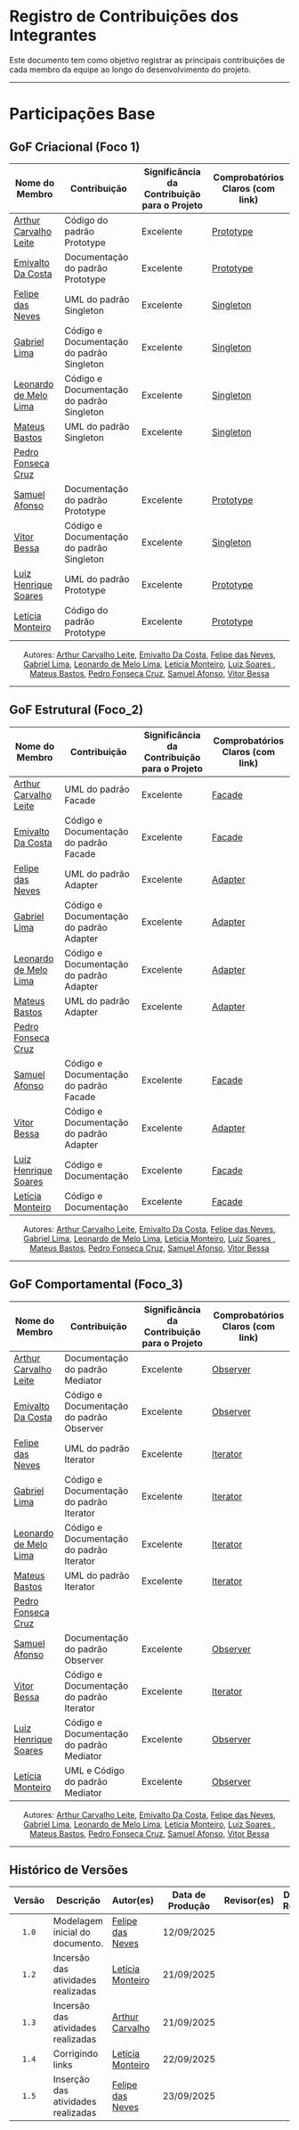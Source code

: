 # Registro de Contribuições dos Integrantes 

Este documento tem como objetivo registrar as principais contribuições de cada membro da equipe ao longo do desenvolvimento do projeto. 

--- 

# Participações Base 

## GoF Criacional (Foco 1)

| Nome do Membro | Contribuição | Significância da Contribuição para o Projeto | Comprobatórios Claros (com link) |
|----------------|--------------|----------------------------------------------|-----------------------------------|
| [Arthur Carvalho Leite](https://github.com/arthurlleite) | Código do padrão Prototype | Excelente | [Prototype](../gofCriacionais/prototype.md) |
| [Emivalto Da Costa](https://github.com/EmivaltoJrr)| Documentação do padrão Prototype | Excelente | [Prototype](../gofCriacionais/prototype.md) |
| [Felipe das Neves](https://github.com/FelipeFreire-gf) | UML do padrão Singleton | Excelente | [Singleton](../gofCriacionais/singleton.md) |
| [Gabriel Lima](https://github.com/gabriel-lima258) | Código e Documentação do padrão Singleton | Excelente | [Singleton](../gofCriacionais/singleton.md) |
| [Leonardo de Melo Lima](https://github.com/leozinlima) | Código e Documentação do padrão Singleton | Excelente | [Singleton](../gofCriacionais/singleton.md) |
| [Mateus Bastos](https://github.com/MateuSansete)| UML do padrão Singleton | Excelente | [Singleton](../gofCriacionais/singleton.md) |
| [Pedro Fonseca Cruz](https://github.com/pfc15) | | | |
| [Samuel Afonso](https://github.com/SamuelAfonso) | Documentação do padrão Prototype | Excelente | [Prototype](../gofCriacionais/prototype.md) |
| [Vitor Bessa](https://github.com/Bessazs) | Código e Documentação do padrão Singleton | Excelente | [Singleton](../gofCriacionais/singleton.md) |
| [Luiz Henrique Soares ](https://github.com/luizh-gsoares) | UML do padrão Prototype | Excelente | [Prototype](../gofCriacionais/prototype.md) |
| [Letícia Monteiro ](https://github.com/leticiamonteiroo) | Código do padrão Prototype | Excelente | [Prototype](../gofCriacionais/prototype.md) |

<div align="center"> 
<p>Autores:
  <a href="https://github.com/arthurlleite">Arthur Carvalho Leite</a>,
  <a href="https://github.com/EmivaltoJrr">Emivalto Da Costa</a>,
  <a href="https://github.com/FelipeFreire-gf">Felipe das Neves</a>,
  <a href="https://github.com/gabriel-lima258">Gabriel Lima</a>,
  <a href="https://github.com/leozinlima">Leonardo de Melo Lima</a>,
  <a href="https://github.com/LeticiaMonteiroo">Letícia Monteiro</a>,
  <a href="https://github.com/luizh-gsoares"> Luiz Soares </a>,
  <a href="https://github.com/MateuSansete">Mateus Bastos</a>,
  <a href="https://github.com/pfc15">Pedro Fonseca Cruz</a>,
  <a href="https://github.com/SamuelAfonso">Samuel Afonso</a>,
  <a href="https://github.com/Bessazs">Vitor Bessa</a>
</p>
</div>

---

## GoF Estrutural (Foco_2)

| Nome do Membro | Contribuição | Significância da Contribuição para o Projeto | Comprobatórios Claros (com link) |
|----------------|--------------|----------------------------------------------|-----------------------------------|
| [Arthur Carvalho Leite](https://github.com/arthurlleite) | UML do padrão Facade | Excelente | [Facade](../gofEstruturais/facade.md) |
| [Emivalto Da Costa](https://github.com/EmivaltoJrr)| Código e Documentação do padrão Facade | Excelente | [Facade](../gofEstruturais/facade.md)  |
| [Felipe das Neves](https://github.com/FelipeFreire-gf) | UML do padrão Adapter | Excelente | [Adapter](../gofEstruturais/adapter.md) |
| [Gabriel Lima](https://github.com/gabriel-lima258) | Código e Documentação do padrão Adapter | Excelente | [Adapter](../gofEstruturais/adapter.md) |
| [Leonardo de Melo Lima](https://github.com/leozinlima) | Código e Documentação do padrão Adapter | Excelente | [Adapter](../gofEstruturais/adapter.md) |
| [Mateus Bastos](https://github.com/MateuSansete)| UML do padrão Adapter | Excelente | [Adapter](../gofEstruturais/adapter.md) |
| [Pedro Fonseca Cruz](https://github.com/pfc15) | | | |
| [Samuel Afonso](https://github.com/SamuelAfonso) | Código e Documentação do padrão Facade | Excelente | [Facade](../gofEstruturais/facade.md) |
| [Vitor Bessa](https://github.com/Bessazs) | Código e Documentação do padrão Adapter | Excelente | [Adapter](../gofEstruturais/adapter.md) |
| [Luiz Henrique Soares ](https://github.com/luizh-gsoares) | Código e Documentação | Excelente | [Facade](../gofEstruturais/facade.md) |
| [Letícia Monteiro ](https://github.com/leticiamonteiroo) | Código e Documentação | Excelente | [Facade](../gofEstruturais/facade.md) |

<div align="center"> 
<p>Autores:
  <a href="https://github.com/arthurlleite">Arthur Carvalho Leite</a>,
  <a href="https://github.com/EmivaltoJrr">Emivalto Da Costa</a>,
  <a href="https://github.com/FelipeFreire-gf">Felipe das Neves</a>,
  <a href="https://github.com/gabriel-lima258">Gabriel Lima</a>,
  <a href="https://github.com/leozinlima">Leonardo de Melo Lima</a>,
  <a href="https://github.com/LeticiaMonteiroo">Letícia Monteiro</a>,
  <a href="https://github.com/luizh-gsoares"> Luiz Soares </a>,
  <a href="https://github.com/MateuSansete">Mateus Bastos</a>,
  <a href="https://github.com/pfc15">Pedro Fonseca Cruz</a>,
  <a href="https://github.com/SamuelAfonso">Samuel Afonso</a>,
  <a href="https://github.com/Bessazs">Vitor Bessa</a>
</p>
</div>

---

## GoF Comportamental (Foco_3)

| Nome do Membro | Contribuição | Significância da Contribuição para o Projeto | Comprobatórios Claros (com link) |
|----------------|--------------|----------------------------------------------|-----------------------------------|
| [Arthur Carvalho Leite](https://github.com/arthurlleite) | Documentação do padrão Mediator | Excelente | [Observer](../gofComportamentais/observer.md) |
| [Emivalto Da Costa](https://github.com/EmivaltoJrr)| Código e Documentação do padrão Observer | Excelente | [Observer](../gofComportamentais/observer.md)|
| [Felipe das Neves](https://github.com/FelipeFreire-gf) | UML do padrão Iterator | Excelente |  [Iterator](../gofComportamentais/Iterator.md) |
| [Gabriel Lima](https://github.com/gabriel-lima258) | Código e Documentação do padrão Iterator | Excelente |  [Iterator](../gofComportamentais/Iterator.md) |
| [Leonardo de Melo Lima](https://github.com/leozinlima) | Código e Documentação do padrão Iterator | Excelente |  [Iterator](../gofComportamentais/Iterator.md) |
| [Mateus Bastos](https://github.com/MateuSansete)| UML do padrão Iterator | Excelente |  [Iterator](../gofComportamentais/Iterator.md) |
| [Pedro Fonseca Cruz](https://github.com/pfc15) | | | |
| [Samuel Afonso](https://github.com/SamuelAfonso) |Documentação do padrão Observer | Excelente | [Observer](../gofComportamentais/observer.md)|
| [Vitor Bessa](https://github.com/Bessazs) | Código e Documentação do padrão Iterator | Excelente |  [Iterator](../gofComportamentais/Iterator.md) |
| [Luiz Henrique Soares ](https://github.com/luizh-gsoares) | Código e Documentação do padrão Mediator | Excelente | [Observer](../gofComportamentais/observer.md) |
| [Letícia Monteiro ](https://github.com/leticiamonteiroo) | UML e Código do padrão Mediator | Excelente | [Observer](../gofComportamentais/observer.md) |

<div align="center"> 
<p>Autores:
  <a href="https://github.com/arthurlleite">Arthur Carvalho Leite</a>,
  <a href="https://github.com/EmivaltoJrr">Emivalto Da Costa</a>,
  <a href="https://github.com/FelipeFreire-gf">Felipe das Neves</a>,
  <a href="https://github.com/gabriel-lima258">Gabriel Lima</a>,
  <a href="https://github.com/leozinlima">Leonardo de Melo Lima</a>,
  <a href="https://github.com/LeticiaMonteiroo">Letícia Monteiro</a>,
  <a href="https://github.com/luizh-gsoares"> Luiz Soares </a>,
  <a href="https://github.com/MateuSansete">Mateus Bastos</a>,
  <a href="https://github.com/pfc15">Pedro Fonseca Cruz</a>,
  <a href="https://github.com/SamuelAfonso">Samuel Afonso</a>,
  <a href="https://github.com/Bessazs">Vitor Bessa</a>
</p>
</div>

---

## Histórico de Versões

| Versão | Descrição | Autor(es) | Data de Produção | Revisor(es) | Data de Revisão | Incremento do Revisor |
| :----: | --------- | --------- | :--------------: | ----------- | :-------------: | :-------------------: |
| `1.0` | Modelagem inicial do documento. | [Felipe das Neves](https://github.com/FelipeFreire-gf) | 12/09/2025 | | | |
| `1.2` | Incersão das atividades realizadas | [Letícia Monteiro](https://github.com/LeticiaMonteiroo)  | 21/09/2025 | | | |
| `1.3` | Incersão das atividades realizadas | [Arthur Carvalho](https://github.com/arthurlleite)  | 21/09/2025 | | | |
| `1.4` | Corrigindo links | [Letícia Monteiro](https://github.com/LeticiaMonteiroo)  | 22/09/2025 | | | |
| `1.5` | Inserção das atividades realizadas| [Felipe das Neves](https://github.com/FelipeFreire-gf)  | 23/09/2025 | | | |
